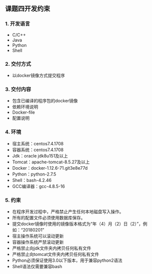 ## 课题四开发约束

### 1. 开发语言
  - C/C++
  - Java
  - Python
  - Shell

### 2. 交付方式
  - 以docker镜像方式提交程序

### 3. 交付内容
  - 包含已编译的程序包的docker镜像
  - 依赖环境说明
  - Docker-file
  - 配置说明

### 4. 环境
  - 宿主系统：centos7.4.1708
  - 容器系统：centos7.4.1708  
  - Jdk：oracle jdk8u151及以上
  - Tomcat：apache-tomcat-8.5.27及以上
  - Docker：docker-1.12.6-71.git3e8e77d
  - Python：python-2.7.5
  - Shell：bash-4.2.46
  - GCC编译器：gcc-4.8.5-16

### 5. 约束
  - 在程序开发过程中，严格禁止产生任何本地磁盘写入操作。
  - 所有的配置文件必须使用数据库保存。
  - 提交docker镜像时使用的镜像版本格式为“年（4）月（2）日（2）”，例如：“20180201”
  - 宿主操作系统可以滚动更新
  - 容器操作系统严禁滚动更新
  - 严格禁止向jdk文件夹内拷贝任何私有文件
  - 严格禁止向tomcat文件夹内拷贝任何私有文件
  - Python必须保证使用3.0以下版本，用于兼容python2语法
  - Shell语法仅需要兼容bash
